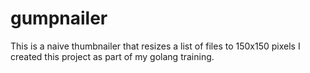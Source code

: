 # gumpnailer

This is a naive thumbnailer that resizes a list of files to 150x150 pixels
I created this project as part of my golang training.
